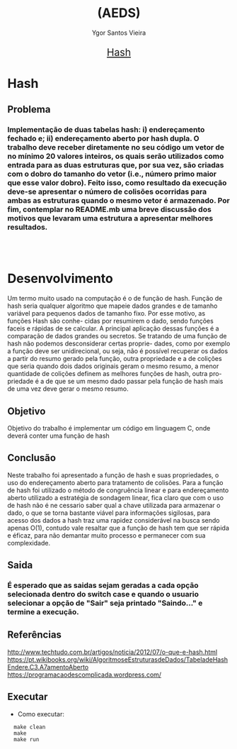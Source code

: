 <h1 align="center">(AEDS)</h1>


<p align="center"> Ygor Santos Vieira</p>
<p style = "font-size:160%;" align="center">
  <a href="#lista">Hash</a> 
 

</p>
 
# Hash
## Problema
### Implementação de duas tabelas hash: i) endereçamento fechado e; ii) endereçamento aberto por hash dupla. O trabalho deve receber diretamente no seu código um vetor de no mínimo 20 valores inteiros, os quais serão utilizados como entrada  para as duas estruturas que, por sua vez, são criadas com o dobro do tamanho do vetor (i.e., número primo maior que esse valor dobro). Feito isso, como resultado da execução deve-se apresentar o número de colisões ocorridas para ambas as estruturas quando o mesmo vetor é armazenado. Por fim, contemplar no README.mb uma breve discussão dos motivos que levaram uma estrutura a apresentar melhores resultados. 
<br></br>
# Desenvolvimento
 Um termo muito usado na computação é o de função de hash. Função de hash
seria qualquer algoritmo que mapeie dados grandes e de tamanho variável para
pequenos dados de tamanho fixo. Por esse motivo, as funções Hash são conhe-
cidas por resumirem o dado, sendo funções faceis e rápidas de se calcular. A
principal aplicação dessas funções é a comparação de dados grandes ou secretos.
Se tratando de uma função de hash não podemos desconsiderar certas proprie-
dades, como por exemplo a função deve ser unidirecional, ou seja, não é possı́vel
recuperar os dados a partir do resumo gerado pela função, outra propriedade e
a de colições que seria quando dois dados originais geram o mesmo resumo, a
menor quantidade de colições definem as melhores funções de hash, outra pro-
priedade é a de que se um mesmo dado passar pela função de hash mais de uma
vez deve gerar o mesmo resumo.

## Objetivo
Objetivo do trabalho é implementar um código em linguagem C, onde deverá
conter uma função de hash


## Conclusão 
Neste trabalho foi apresentado a função de hash e suas propriedades, o uso do
endereçamento aberto para tratamento de colisões. Para a função de hash foi
utilizado o método de congruência linear e para endereçamento aberto utilizado
a estratégia de sondagem linear, fica claro que com o uso de hash não é ne
cessario saber qual a chave utilizada para armazenar o dado, o que se torna
bastante viável para informações sigilosas, para acesso dos dados a hash traz
uma rapidez considerável na busca sendo apenas O(1), contudo vale resaltar que
a função de hash tem que ser rápida e éficaz, para não demantar muito processo
e permanecer com sua complexidade.


## Saida
### É esperado que as saidas sejam geradas a cada opção selecionada dentro do **switch case** e quando o usuario selecionar a opção de "Sair" seja printado "Saindo..." e termine a execução.

## Referências
http://www.techtudo.com.br/artigos/noticia/2012/07/o-que-e-hash.html
https://pt.wikibooks.org/wiki/AlgoritmoseEstruturasdeDados/TabeladeHashEndere.C3.A7amentoAberto
https://programacaodescomplicada.wordpress.com/




## Executar
* Como executar:

```
  make clean
  make
  make run
```


